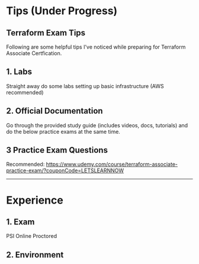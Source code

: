 # Tips (Under Progress)

## Terraform Exam Tips

Following are some helpful tips I've noticed while preparing for Terraform Associate Certfication.

## 1. Labs

Straight away do some labs setting up basic infrastructure (AWS recommended)

## 2. Official Documentation

Go through the provided study guide (includes videos, docs, tutorials) and do the below practice exams at the same time.

## 3 Practice Exam Questions

Recommended:
https://www.udemy.com/course/terraform-associate-practice-exam/?couponCode=LETSLEARNNOW

---

#  Experience

## 1. Exam 

PSI Online Proctored

## 2. Environment


